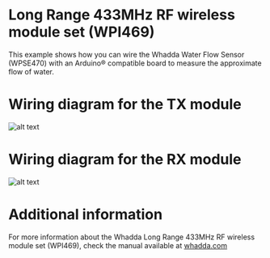 # Long Range 433MHz RF wireless module set (WPI469)
This example shows how you can wire the Whadda Water Flow Sensor (WPSE470) with an Arduino® compatible board to measure the approximate flow of water.
# Wiring diagram for the TX module
![alt text](https://github.com/WhaddaMakers/WPI469/blob/main/tx_example/tx_example%20diagram.PNG?raw=true)
# Wiring diagram for the RX module
![alt text](https://github.com/WhaddaMakers/WPI469/blob/main/rx_example/rx_example%20diagram.PNG?raw=true)
# Additional information
For more information about the Whadda Long Range 433MHz RF wireless module set (WPI469), check the manual available at [whadda.com](https://www.whadda.com)
